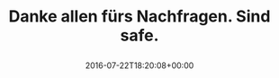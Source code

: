 ---
retweeted: false
source: <a href="http://twitter.com/download/android" rel="nofollow">Twitter for Android</a>
entities:
  user_mentions: []
  urls: []
  symbols: []
  media:
  - expanded_url: https://twitter.com/bascht/status/756554435141173252/photo/1
    indices:
    - '40'
    - '63'
    url: https://t.co/x8BpHrZ3y3
    media_url: http://pbs.twimg.com/media/Cn_SPMZWYAAqLJc.jpg
    id_str: '756554420888952832'
    id: '756554420888952832'
    media_url_https: https://pbs.twimg.com/media/Cn_SPMZWYAAqLJc.jpg
    sizes:
      small:
        w: '383'
        h: '680'
        resize: fit
      medium:
        w: '675'
        h: '1200'
        resize: fit
      thumb:
        w: '150'
        h: '150'
        resize: crop
      large:
        w: '1152'
        h: '2048'
        resize: fit
    type: photo
    display_url: pic.twitter.com/x8BpHrZ3y3
  hashtags: []
display_text_range:
- '0'
- '63'
favorite_count: '8'
id_str: '756554435141173252'
truncated: false
retweet_count: '0'
id: '756554435141173252'
possibly_sensitive: false
created_at: Fri Jul 22 18:20:08 +0000 2016
favorited: false
full_text: Danke allen fürs Nachfragen. Sind safe.
lang: de
extended_entities:
  media:
  - expanded_url: https://twitter.com/bascht/status/756554435141173252/photo/1
    indices:
    - '40'
    - '63'
    url: https://t.co/x8BpHrZ3y3
    media_url: http://pbs.twimg.com/media/Cn_SPMZWYAAqLJc.jpg
    id_str: '756554420888952832'
    id: '756554420888952832'
    media_url_https: https://pbs.twimg.com/media/Cn_SPMZWYAAqLJc.jpg
    sizes:
      small:
        w: '383'
        h: '680'
        resize: fit
      medium:
        w: '675'
        h: '1200'
        resize: fit
      thumb:
        w: '150'
        h: '150'
        resize: crop
      large:
        w: '1152'
        h: '2048'
        resize: fit
    type: photo
    display_url: pic.twitter.com/x8BpHrZ3y3
tags:
- pesos/twitter
date: '2016-07-22T18:20:08+00:00'
src: https://twitter.com/bascht/status/756554435141173252
original_url: https://twitter.com/bascht/status/756554435141173252
type: twitter_tweet
media_url: https://img.bascht.com/twitter/pbs.twimg.com/media/Cn_SPMZWYAAqLJc.jpg
text: Danke allen fürs Nachfragen. Sind safe.
title: 'Danke allen fürs Nachfragen. Sind safe.

  '

---